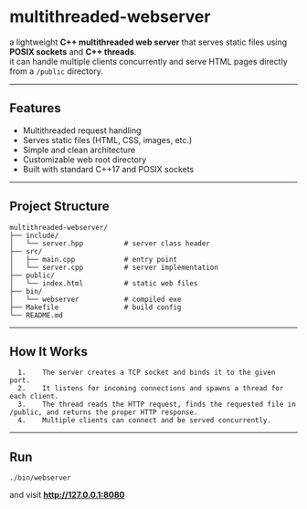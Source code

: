 # multithreaded-webserver

a lightweight **C++ multithreaded web server** that serves static files using **POSIX sockets** and **C++ threads**.   
it can handle multiple clients concurrently and serve HTML pages directly from a `/public` directory.

---

## Features

- Multithreaded request handling  
- Serves static files (HTML, CSS, images, etc.)  
- Simple and clean architecture  
- Customizable web root directory  
- Built with standard C++17 and POSIX sockets  

---

## Project Structure

```
multithreaded-webserver/
├── include/
│   └── server.hpp          # server class header
├── src/
│   ├── main.cpp            # entry point
│   └── server.cpp          # server implementation
├── public/
│   └── index.html          # static web files
├── bin/
│   └── webserver           # compiled exe
├── Makefile                # build config
└── README.md               
```

---

## How It Works

```
  1.	The server creates a TCP socket and binds it to the given port.
  2.	It listens for incoming connections and spawns a thread for each client.
  3.	The thread reads the HTTP request, finds the requested file in /public, and returns the proper HTTP response.
  4.	Multiple clients can connect and be served concurrently.

```

---

## Run

```
./bin/webserver   
```
and visit **http://127.0.0.1:8080**
